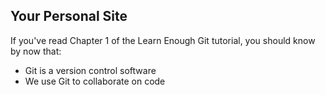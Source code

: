 ## Your Personal Site

If you've read Chapter 1 of the Learn Enough Git tutorial, you should know by now that:

* Git is a version control software
* We use Git to collaborate on code





